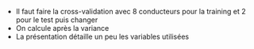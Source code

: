 
* Il faut faire la cross-validation avec 8 conducteurs pour la training et 2 pour le test puis changer
* On calcule après la variance 
* La présentation détaille un peu les variables utilisées


